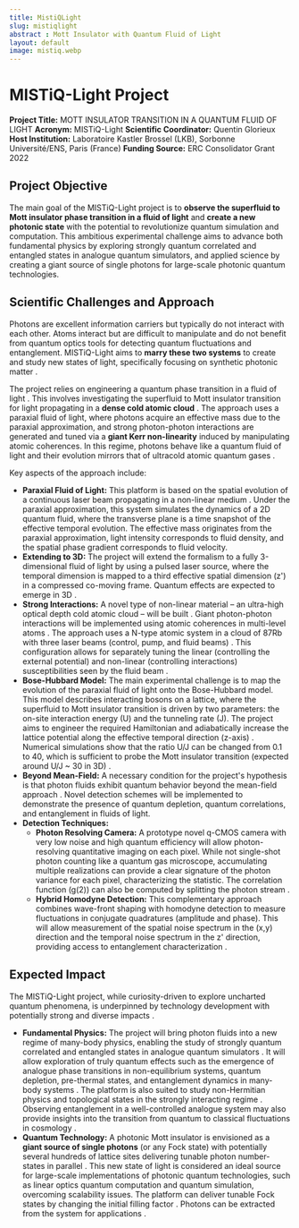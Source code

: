 ```yaml
---
title: MistiQLight
slug: mistiqlight
abstract : Mott Insulator with Quantum Fluid of Light
layout: default
image: mistiq.webp
---
```

# MISTiQ-Light Project

**Project Title:** MOTT INSULATOR TRANSITION IN A QUANTUM FLUID OF LIGHT
**Acronym:** MISTiQ-Light
**Scientific Coordinator:** Quentin Glorieux
**Host Institution:** Laboratoire Kastler Brossel (LKB), Sorbonne Université/ENS, Paris (France)
**Funding Source:** ERC Consolidator Grant 2022

## Project Objective

The main goal of the MISTiQ-Light project is to **observe the superfluid to Mott insulator phase transition in a fluid of light** and **create a new photonic state** with the potential to revolutionize quantum simulation and computation. This ambitious experimental challenge aims to advance both fundamental physics by exploring strongly quantum correlated and entangled states in analogue quantum simulators, and applied science by creating a giant source of single photons for large-scale photonic quantum technologies.

## Scientific Challenges and Approach

Photons are excellent information carriers but typically do not interact with each other. Atoms interact but are difficult to manipulate and do not benefit from quantum optics tools for detecting quantum fluctuations and entanglement. MISTiQ-Light aims to **marry these two systems** to create and study new states of light, specifically focusing on synthetic photonic matter .

The project relies on engineering a quantum phase transition in a fluid of light . This involves investigating the superfluid to Mott insulator transition for light propagating in a **dense cold atomic cloud** . The approach uses a paraxial fluid of light, where photons acquire an effective mass due to the paraxial approximation, and strong photon-photon interactions are generated and tuned via a **giant Kerr non-linearity** induced by manipulating atomic coherences. In this regime, photons behave like a quantum fluid of light and their evolution mirrors that of ultracold atomic quantum gases .

Key aspects of the approach include:
*   **Paraxial Fluid of Light:** This platform is based on the spatial evolution of a continuous laser beam propagating in a non-linear medium . Under the paraxial approximation, this system simulates the dynamics of a 2D quantum fluid, where the transverse plane is a time snapshot of the effective temporal evolution. The effective mass originates from the paraxial approximation, light intensity corresponds to fluid density, and the spatial phase gradient corresponds to fluid velocity.
*   **Extending to 3D:** The project will extend the formalism to a fully 3-dimensional fluid of light by using a pulsed laser source, where the temporal dimension is mapped to a third effective spatial dimension (z') in a compressed co-moving frame. Quantum effects are expected to emerge in 3D .
*   **Strong Interactions:** A novel type of non-linear material – an ultra-high optical depth cold atomic cloud – will be built . Giant photon-photon interactions will be implemented using atomic coherences in multi-level atoms . The approach uses a N-type atomic system in a cloud of 87Rb with three laser beams (control, pump, and fluid beams) . This configuration allows for separately tuning the linear (controlling the external potential) and non-linear (controlling interactions) susceptibilities seen by the fluid beam .
*   **Bose-Hubbard Model:** The main experimental challenge is to map the evolution of the paraxial fluid of light onto the Bose-Hubbard model. This model describes interacting bosons on a lattice, where the superfluid to Mott insulator transition is driven by two parameters: the on-site interaction energy (U) and the tunneling rate (J). The project aims to engineer the required Hamiltonian and adiabatically increase the lattice potential along the effective temporal direction (z-axis) . Numerical simulations show that the ratio U/J can be changed from 0.1 to 40, which is sufficient to probe the Mott insulator transition (expected around U/J ~ 30 in 3D) .
*   **Beyond Mean-Field:** A necessary condition for the project's hypothesis is that photon fluids exhibit quantum behavior beyond the mean-field approach . Novel detection schemes will be implemented to demonstrate the presence of quantum depletion, quantum correlations, and entanglement in fluids of light.
*   **Detection Techniques:**
    *   **Photon Resolving Camera:** A prototype novel q-CMOS camera with very low noise and high quantum efficiency will allow photon-resolving quantitative imaging on each pixel. While not single-shot photon counting like a quantum gas microscope, accumulating multiple realizations can provide a clear signature of the photon variance for each pixel, characterizing the statistic. The correlation function (g(2)) can also be computed by splitting the photon stream .
    *   **Hybrid Homodyne Detection:** This complementary approach combines wave-front shaping with homodyne detection to measure fluctuations in conjugate quadratures (amplitude and phase). This will allow measurement of the spatial noise spectrum in the (x,y) direction and the temporal noise spectrum in the z' direction, providing access to entanglement characterization .

## Expected Impact

The MISTiQ-Light project, while curiosity-driven to explore uncharted quantum phenomena, is underpinned by technology development with potentially strong and diverse impacts .

*   **Fundamental Physics:** The project will bring photon fluids into a new regime of many-body physics, enabling the study of strongly quantum correlated and entangled states in analogue quantum simulators . It will allow exploration of truly quantum effects such as the emergence of analogue phase transitions in non-equilibrium systems, quantum depletion, pre-thermal states, and entanglement dynamics in many-body systems . The platform is also suited to study non-Hermitian physics and topological states in the strongly interacting regime . Observing entanglement in a well-controlled analogue system may also provide insights into the transition from quantum to classical fluctuations in cosmology .
*   **Quantum Technology:** A photonic Mott insulator is envisioned as a **giant source of single photons** (or any Fock state) with potentially several hundreds of lattice sites delivering tunable photon number-states in parallel . This new state of light is considered an ideal source for large-scale implementations of photonic quantum technologies, such as linear optics quantum computation and quantum simulation, overcoming scalability issues. The platform can deliver tunable Fock states by changing the initial filling factor . Photons can be extracted from the system for applications .


